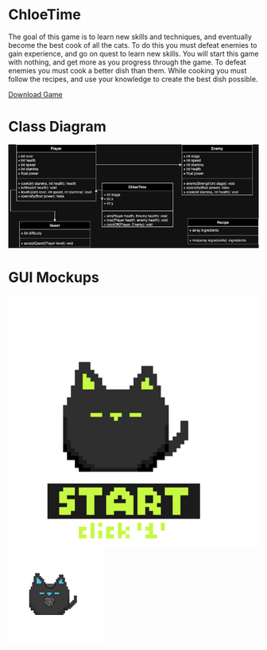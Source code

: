 # ChloeTime
The goal of this game is to learn new skills and techniques, and eventually become the best cook of all the cats. To do this you must defeat enemies to gain experience, and go on quest to learn new skills. You will start this game with nothing, and get more as you progress through the game. To defeat enemies you must cook a better dish than them. While cooking you must follow the recipes, and use your knowledge to create the best dish possible.

[Download Game](https://github.com/Chloe-Zou/ChloeTime/blob/main/src/chloeTime.zip)

# Class Diagram
![Class Diagram](https://github.com/Chloe-Zou/ChloeTime/blob/main/images/cdcookoff.drawio.png?raw=true)

# GUI Mockups

![Start Screen](https://github.com/Chloe-Zou/ChloeTime/blob/main/images/start.png?raw=true)
![Grandpa Cat](https://github.com/Chloe-Zou/ChloeTime/blob/main/images/gramps.png?raw=true)
